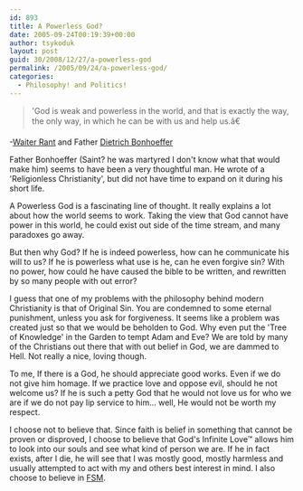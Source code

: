 ```yaml
---
id: 893
title: A Powerless God?
date: 2005-09-24T00:19:39+00:00
author: tsykoduk
layout: post
guid: 30/2008/12/27/a-powerless-god
permalink: /2005/09/24/a-powerless-god/
categories:
  - Philosophy! and Politics!
---
```

<blockquote>'God is weak and powerless in the world, and that is exactly the way, the only way, in which he can be with us and help us.â€</blockquote>

<p>-<a href="http://waiterrant.net/?p=200">Waiter Rant</a> and Father <a href="http://en.wikipedia.org/wiki/Dietrich_Bonhoeffer">Dietrich Bonhoeffer</a></p>


<p>Father Bonhoeffer (Saint? he was martyred I don't know what that would make him) seems to have been a very thoughtful man. He wrote of a 'Religionless Christianity', but did not have time to expand on it during his short life.</p>


<p>A Powerless God is a fascinating line of thought. It really explains a lot about how the world seems to work. Taking the view that God cannot have power in this world, he could exist out side of the time stream, and many paradoxes go away.</p>


<p>But then why God? If he is indeed powerless, how can he communicate his will to us? If he is powerless what use is he, can he even forgive sin? With no power, how could he have caused the bible to be written, and rewritten by so many people with out error?</p>


<p>I guess that one of my problems with the philosophy behind modern Christianity is that of Original Sin. You are condemned to some eternal punishment, unless you ask for forgiveness. It seems like a problem was created just so that we would be beholden to God. Why even put the 'Tree of Knowledge' in the Garden to tempt Adam and Eve? We are told by many of the Christians out there that with out belief in God, we are dammed to Hell. Not really a nice, loving though.</p>


<p>To me, If there is a God, he should appreciate good works. Even if we do not give him homage. If we practice love and oppose evil, should he not welcome us? If he is such a petty God that he would not love us for who we are if we do not pay lip service to him... well, He would not be worth my respect.</p>


<p>I choose not to believe that. Since faith is belief in something that cannot be proven or disproved, I choose to believe that God's Infinite Love&#8482; allows him to look into our souls and see what kind of person we are. If he in fact exists, after I die, he will see that I was mostly good, mostly harmless and usually attempted to act with my and others best interest in mind. I also choose to believe in <a href="http://en.wikipedia.org/wiki/Flying_Spaghetti_Monster"><span class="caps">FSM</span></a>.</p>